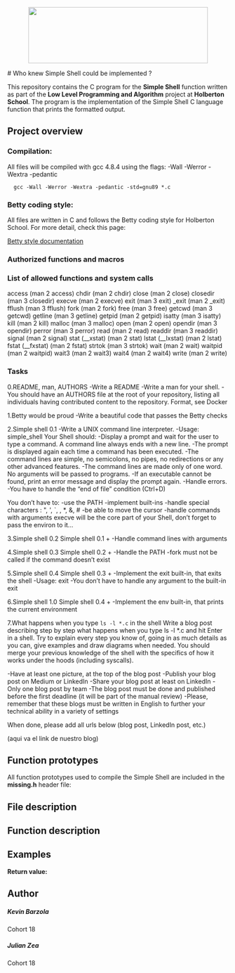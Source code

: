 <p align="center">
  <img width="409" height="128" src="https://assets.website-files.com/6105315644a26f77912a1ada/610540e8b4cd6969794fe673_Holberton_School_logo-04-04.svg">
</p>
# Who knew  Simple Shell could be implemented ?

This repository contains the C program for the **Simple Shell** function written as part of the **Low Level Programming and Algorithm** project at **Holberton School**. The program is the implementation of the Simple Shell C language function that prints the formatted output.

## Project overview

### Compilation:

All files will be compiled with gcc 4.8.4 using the flags:  -Wall -Werror -Wextra -pedantic

      gcc -Wall -Werror -Wextra -pedantic -std=gnu89 *.c

### Betty coding style:

All files are written in C and follows the Betty coding style for Holberton School. For more detail, check this page:

[Betty style documentation](https://github.com/holbertonschool/Betty/wiki)

### Authorized functions and macros
### List of allowed functions and system calls
access (man 2 access)
chdir (man 2 chdir)
close (man 2 close)
closedir (man 3 closedir)
execve (man 2 execve)
exit (man 3 exit)
_exit (man 2 _exit)
fflush (man 3 fflush)
fork (man 2 fork)
free (man 3 free)
getcwd (man 3 getcwd)
getline (man 3 getline)
getpid (man 2 getpid)
isatty (man 3 isatty)
kill (man 2 kill)
malloc (man 3 malloc)
open (man 2 open)
opendir (man 3 opendir)
perror (man 3 perror)
read (man 2 read)
readdir (man 3 readdir)
signal (man 2 signal)
stat (__xstat) (man 2 stat)
lstat (__lxstat) (man 2 lstat)
fstat (__fxstat) (man 2 fstat)
strtok (man 3 strtok)
wait (man 2 wait)
waitpid (man 2 waitpid)
wait3 (man 2 wait3)
wait4 (man 2 wait4)
write (man 2 write)

### Tasks

0.README, man, AUTHORS
 -Write a README
 -Write a man for your shell.
 -You should have an AUTHORS file at the root of your repository, listing all individuals having contributed content to the repository. Format, see Docker

1.Betty would be proud
 -Write a beautiful code that passes the Betty checks

2.Simple shell 0.1
 -Write a UNIX command line interpreter.
  -Usage: simple_shell
 Your Shell should:
  -Display a prompt and wait for the user to type a command. A command line always ends with a new line.
  -The prompt is displayed again each time a command has been executed.
  -The command lines are simple, no semicolons, no pipes, no redirections or any other advanced features.
  -The command lines are made only of one word. No arguments will be passed to programs.
  -If an executable cannot be found, print an error message and display the prompt again.
  -Handle errors.
  -You have to handle the “end of file” condition (Ctrl+D)

You don’t have to:
  -use the PATH
  -implement built-ins
  -handle special characters : ", ', `, \, *, &, #
  -be able to move the cursor
  -handle commands with arguments
execve will be the core part of your Shell, don’t forget to pass the environ to it…

3.Simple shell 0.2
Simple shell 0.1 +
  -Handle command lines with arguments

4.Simple shell 0.3
Simple shell 0.2 +
  -Handle the PATH
  -fork must not be called if the command doesn’t exist

5.Simple shell 0.4
Simple shell 0.3 +
  -Implement the exit built-in, that exits the shell
  -Usage: exit
  -You don’t have to handle any argument to the built-in exit

6.Simple shell 1.0
Simple shell 0.4 +
  -Implement the env built-in, that prints the current environment

7.What happens when you type `ls -l *.c` in the shell
Write a blog post describing step by step what happens when you type ls -l *.c and hit Enter in a shell. Try to explain every step you know of, going in as much details as you can, give examples and draw diagrams when needed. You should merge your previous knowledge of the shell with the specifics of how it works under the hoods (including syscalls).

  -Have at least one picture, at the top of the blog post
  -Publish your blog post on Medium or LinkedIn
  -Share your blog post at least on LinkedIn
  -Only one blog post by team
  -The blog post must be done and published before the first deadline (it will be part of the manual review)
  -Please, remember that these blogs must be written in English to further your technical ability in a variety of settings

When done, please add all urls below (blog post, LinkedIn post, etc.)

(aqui va el link de nuestro blog)
## Function prototypes
All function prototypes used to compile the Simple Shell are included in the **missing.h** header file:

## File description

## Function description

## Examples

**Return value:**
## Author
##### Kevin Barzola
Cohort 18
##### Julian Zea
Cohort 18
